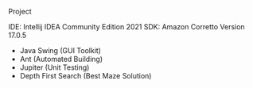 Project


IDE: Intellij IDEA Community Edition 2021
SDK:  Amazon Corretto Version 17.0.5

- Java Swing (GUI Toolkit)
- Ant (Automated Building)
- Jupiter (Unit Testing)
- Depth First Search (Best Maze Solution)